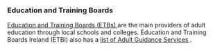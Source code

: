 ###  **Education and Training Boards**

[ Education and Training Boards (ETBs) ](http://www.etbi.ie/etbs) are the main
providers of adult education through local schools and colleges. Education and
Training Boards Ireland (ETBI) also has a [ list of Adult Guidance Services
](https://www.etbi.ie/fet-guidance/contact-a-local-adult-guidance-service/) .
